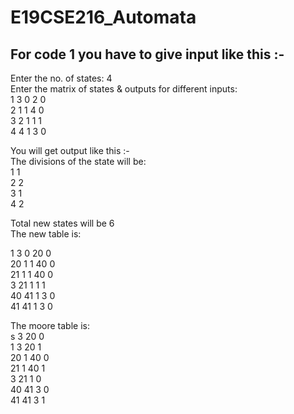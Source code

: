 # E19CSE216_Automata

## For code 1 you have to give input like this :- 
  Enter the no. of states: 4  
  Enter the matrix of states & outputs for different inputs:  
  1 3 0 2 0  
  2 1 1 4 0  
  3 2 1 1 1  
  4 4 1 3 0  
  
You will get output like this :-   
  The divisions of the state will be:  
  1 1  
  2 2  
  3 1  
  4 2  
  
  Total new states will be 6  
  The new table is:  
  
  1 3 0 20 0  
  20 1 1 40 0  
  21 1 1 40 0  
  3 21 1 1 1  
  40 41 1 3 0  
  41 41 1 3 0  
  
  The moore table is:  
  s 3 20 0  
  1 3 20 1  
  20 1 40 0  
  21 1 40 1  
  3 21 1 0  
  40 41 3 0  
  41 41 3 1  
  
